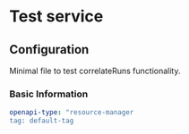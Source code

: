 # Test service

## Configuration

Minimal file to test correlateRuns functionality.

### Basic Information

```yaml
openapi-type: "resource-manager
tag: default-tag
```
